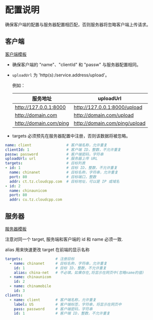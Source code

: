 # 配置说明

确保客户端的配置与服务器配置相匹配，否则服务器将忽略客户端上传请求。

## 客户端

[客户端模板](./templates/client.yaml)

- 确保客户端的 "name"、"clientId" 和 "passw" 与服务器配置相同。
- `uploadUrl` 为 'http(s):/service.address/upload'。

  例如：

  | 服务地址               | uploadUrl                       |
  | ---------------------- | ------------------------------- |
  | http://127.0.0.1:8000  | http://127.0.0.1:8000/upload    |
  | http://domain.com      | http://domain.com/upload        |
  | http://domain.com/ping | http://domain.com/ping/upload   |

- targets 必须预先在服务器配置中注册，否则该数据将被忽略。

```yaml
name: client                # 客户端名称，允许重复
clientId: 1                 # 客户端 ID，整数，不允许重复
passw: password             # 客户端密码，字符串
uploadUrl: url              # 服务器上传 URL
targets:                    # 目标列表
- id: 1                     # 目标 ID，整数，不允许重复
  name: chinanet            # 目标名称，字符串，允许重复
  port: 80                  # 目标端口，整数
  addr: ct.tz.cloudcpp.com  # 目标地址，可以是 IP 或域名
- id: 2
  name: chinaunicom
  port: 80
  addr: cu.tz.cloudcpp.com
```

## 服务器

[服务器模板](./templates/server.yaml)

注意对同一个 target, 服务端和客户端的 id 和 name 必须一致.

alias 用来快速更改 target 在前端的显示名称

```yaml
targets:               # 注册目标
  - name: chinanet     # 目标名称，字符串，允许重复
    id: 1              # 目标 ID，整数，不允许重复
    alias: china-net   # 不必填。如果存在,将显示在网页中(忽略name的值)
  - name: chinaunicom
    id: 2
  - name: chinamobile
    id: 3
clients:
  - name: client       # 客户端名称，允许重复
    label: US          # 客户端标签，字符串，将显示在网页中
    pass: password     # 客户端密码，字符串
    id: 1              # 客户端 ID，整数，不允许重复
```
